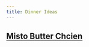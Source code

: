 ```yaml
---
title: Dinner Ideas
---
```


## [Misto Butter Chcien](https://cooking.nytimes.com/recipes/1019693-slow-cooker-chipotle-honey-chicken-tacos)
##
